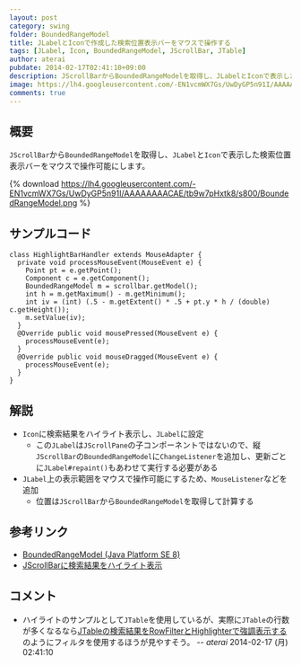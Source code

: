 ```yaml
---
layout: post
category: swing
folder: BoundedRangeModel
title: JLabelとIconで作成した検索位置表示バーをマウスで操作する
tags: [JLabel, Icon, BoundedRangeModel, JScrollBar, JTable]
author: aterai
pubdate: 2014-02-17T02:41:10+09:00
description: JScrollBarからBoundedRangeModelを取得し、JLabelとIconで表示した検索位置表示バーをマウスで操作可能にします。
image: https://lh4.googleusercontent.com/-EN1vcmWX7Gs/UwDyGP5n91I/AAAAAAAACAE/tb9w7pHxtk8/s800/BoundedRangeModel.png
comments: true
---
```

## 概要
`JScrollBar`から`BoundedRangeModel`を取得し、`JLabel`と`Icon`で表示した検索位置表示バーをマウスで操作可能にします。

{% download https://lh4.googleusercontent.com/-EN1vcmWX7Gs/UwDyGP5n91I/AAAAAAAACAE/tb9w7pHxtk8/s800/BoundedRangeModel.png %}

## サンプルコード
<pre class="prettyprint"><code>class HighlightBarHandler extends MouseAdapter {
  private void processMouseEvent(MouseEvent e) {
    Point pt = e.getPoint();
    Component c = e.getComponent();
    BoundedRangeModel m = scrollbar.getModel();
    int h = m.getMaximum() - m.getMinimum();
    int iv = (int) (.5 - m.getExtent() * .5 + pt.y * h / (double) c.getHeight());
    m.setValue(iv);
  }
  @Override public void mousePressed(MouseEvent e) {
    processMouseEvent(e);
  }
  @Override public void mouseDragged(MouseEvent e) {
    processMouseEvent(e);
  }
}
</code></pre>

## 解説
- `Icon`に検索結果をハイライト表示し、`JLabel`に設定
    - この`JLabel`は`JScrollPane`の子コンポーネントではないので、縦`JScrollBar`の`BoundedRangeModel`に`ChangeListener`を追加し、更新ごとに`JLabel#repaint()`もあわせて実行する必要がある
- `JLabel`上の表示範囲をマウスで操作可能にするため、`MouseListener`などを追加
    - 位置は`JScrollBar`から`BoundedRangeModel`を取得して計算する

<!-- dummy comment line for breaking list -->

## 参考リンク
- [BoundedRangeModel (Java Platform SE 8)](https://docs.oracle.com/javase/jp/8/docs/api/javax/swing/BoundedRangeModel.html)
- [JScrollBarに検索結果をハイライト表示](http://ateraimemo.com/Swing/ScrollBarSearchHighlighter.html)

<!-- dummy comment line for breaking list -->

## コメント
- ハイライトのサンプルとして`JTable`を使用しているが、実際に`JTable`の行数が多くなるなら[JTableの検索結果をRowFilterとHighlighterで強調表示する](http://ateraimemo.com/Swing/TableHighlightRegexFilter.html)のようにフィルタを使用するほうが見やすそう。 -- *aterai* 2014-02-17 (月) 02:41:10

<!-- dummy comment line for breaking list -->
